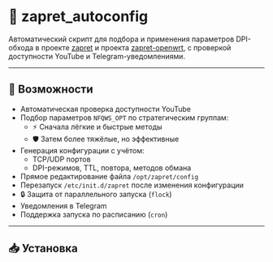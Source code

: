 # 🚦 zapret_autoconfig

Автоматический скрипт для подбора и применения параметров DPI-обхода в проекте [zapret](https://github.com/bol-van/zapret) и проекта [zapret-openwrt](https://github.com/remittor/zapret-openwrt), с проверкой доступности YouTube и Telegram-уведомлениями.

---

## 🔧 Возможности

- Автоматическая проверка доступности YouTube
- Подбор параметров `NFQWS_OPT` по стратегическим группам:
  - ⚡ Сначала лёгкие и быстрые методы
  - 🛡 Затем более тяжёлые, но эффективные
- Генерация конфигурации с учётом:
  - TCP/UDP портов
  - DPI-режимов, TTL, повтора, методов обмана
- Прямое редактирование файла `/opt/zapret/config`
- Перезапуск `/etc/init.d/zapret` после изменения конфигурации
- 🔒 Защита от параллельного запуска (`flock`)
- Уведомления в Telegram
- Поддержка запуска по расписанию (`cron`)

---

## 📥 Установка
